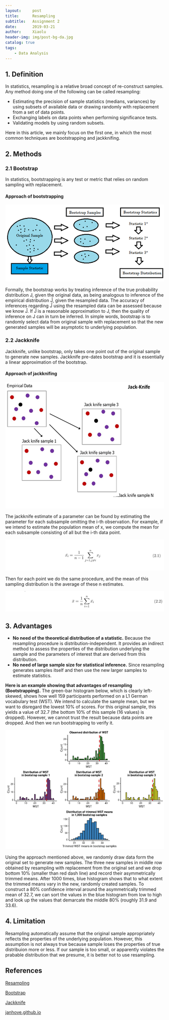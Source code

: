 ```yaml
---
layout:     post
title:      Resampling
subtitle:   Assignment 2
date:       2019-03-21
author:     Xiaolu
header-img: img/post-bg-da.jpg
catalog: true
tags:
    - Data Analysis
---
```

## 1. Definition

In statistics, resampling is a relative broad concept of re-construct samples. Any method doing one of the following can be called resampling:

* Estimating the precision of sample statistics (medians, variances) by using subsets of available data or drawing randomly with replacement from a set of data points.
* Exchanging labels on data points when performing significance tests.
* Validating models by using random subsets.

Here in this article, we mainly focus on the first one, in which the most common techniques are bootstrapping and jackknifing.

## 2. Methods

### 2.1 Bootstrap

In statistics, bootstrapping is any test or metric that relies on random sampling with replacement.

#### Approach of bootstrapping

![Alt text](/img/post-img-boot.png) 

Formally, the bootstrap works by treating inference of the true probability distribution J, given the original data, as being analogous to inference of the empirical distribution Ĵ, given the resampled data. The accuracy of inferences regarding Ĵ using the resampled data can be assessed because we know Ĵ. If Ĵ is a reasonable approximation to J, then the quality of inference on J can in turn be inferred. In simple words, bootstrap is to randomly select data from original sample with replacement so that the new generated samples will be asymptotic to underlying population.

### 2.2 Jackknife

Jackknife, unlike bootstrap, only takes one point out of the original sample to generate new samples. Jackknife pre-dates bootstrap and it is essentially a linear approximation of the bootstrap.

#### Approach of jackknifing

<div align=center><img src="/img/post-img-jack.jpg" width = "600" height = "400" alt="Alt text"/></div>

The jackknife estimate of a parameter can be found by estimating the parameter for each subsample omitting the i-th observation. For example, if we intend to estimate the population mean of x, we compute the mean for each subsample consisting of all but the i-th data point.

![Alt text](/img/post-img-jack1.jpg)

Then for each point we do the same procedure, and the mean of this sampling distribution is the average of these n estimates.

![Alt text](/img/post-img-jack2.jpg)

## 3. Advantages

* **No need of the theoretical distribution of a statistic.** Because the resampling procedure is distribution-independent. It provides an indirect method to assess the properties of the distribution underlying the sample and the parameters of interest that are derived from this distribution.
* **No need of large sample size for statistical inference.** Since resampling generates samples itself and then use the new larger samples to estimate statistics.

**Here is an example showing that advantages of resampling (Bootstrapping).** 
The green-bar histogram below, which is clearly left-skewed, shows how well 159 participants performed on a L1 German vocabulary test (WST). We intend to calculate the sample mean, but we want to disregard the lowest 10% of scores. For this original sample, this yields a value of 32.7 (the bottom 10% of this sample (16 values) is dropped). However, we cannot trust the result because data points are dropped. And then we run bootstrapping to verify it.

![Alt text](/img/post-img-advantage.png)

Using the approach mentioned above, we randomly draw data form the original set to generate new samples. The three new samples in middle row obtained by resampling with replacement from the original set and we drop bottom 10% (smaller than red dash line) and record their asymmetrically trimmed means. After 1000 times, blue histogram shows that to what extent the trimmed means vary in the new, randomly created samples. To construct a 80% confidence interval around the asymmetrically trimmed mean of 32.7, we can sort the values in the blue histogram from low to high and look up the values that demarcate the middle 80% (roughly 31.9 and 33.6).

## 4. Limitation

Resampling automatically assume that the original sample appropriately reflects the properties of the underlying population. However, this assumption is not always true because sample loses the properties of true distribuion more or less. If our sample is too small, or apparently violates the prabable distribution that we presume, it is better not to use resampling. 

## References

[Resampling](https://en.wikipedia.org/wiki/Resampling_(statistics))
  
[Bootstrap](https://en.wikipedia.org/wiki/Bootstrapping_(statistics))
  
[Jackknife](https://en.wikipedia.org/wiki/Jackknife_resampling)

[janhove.github.io](https://janhove.github.io/teaching/2016/12/20/bootstrapping)
